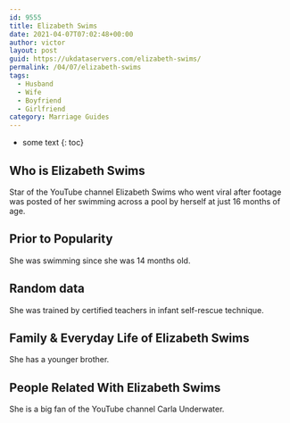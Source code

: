 ```yaml
---
id: 9555
title: Elizabeth Swims
date: 2021-04-07T07:02:48+00:00
author: victor
layout: post
guid: https://ukdataservers.com/elizabeth-swims/
permalink: /04/07/elizabeth-swims
tags:
  - Husband
  - Wife
  - Boyfriend
  - Girlfriend
category: Marriage Guides
---
```


* some text
{: toc}


## Who is Elizabeth Swims



Star of the YouTube channel Elizabeth Swims who went viral after footage was posted of her swimming across a pool by herself at just 16 months of age.

                
                
                
## Prior to Popularity



She was swimming since she was 14 months old.

                
                
                
## Random data



She was trained by certified teachers in infant self-rescue technique.

                
                
                
## Family & Everyday Life of Elizabeth Swims



She has a younger brother.

                
                
                
## People Related With Elizabeth Swims



She is a big fan of the YouTube channel Carla Underwater.

                
              
            
          
          
          